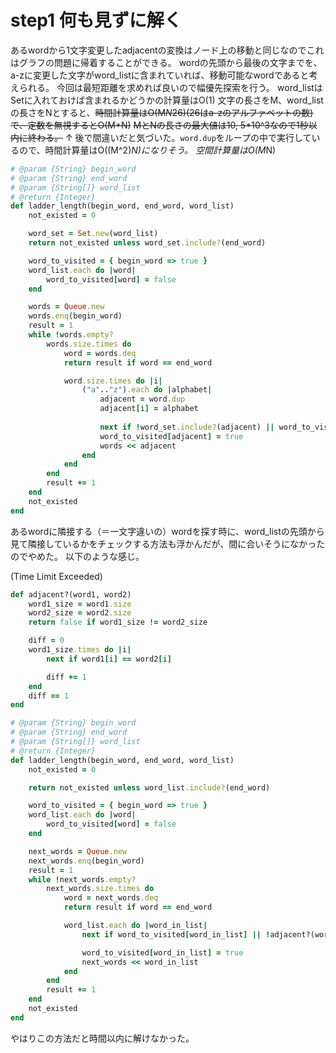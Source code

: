 # step1 何も見ずに解く
あるwordから1文字変更したadjacentの変換はノード上の移動と同じなのでこれはグラフの問題に帰着することができる。
wordの先頭から最後の文字までを、a-zに変更した文字がword_listに含まれていれば、移動可能なwordであると考えられる。
今回は最短距離を求めれば良いので幅優先探索を行う。
word_listはSetに入れておけば含まれるかどうかの計算量はO(1)
文字の長さをM、word_listの長さをNとすると、~~時間計算量はO(M*N*26)(26はa-zのアルファベットの数)で、定数を無視するとO(M*N)~~
~~MとNの長さの最大値は10, 5*10^3なので1秒以内に終わる。~~
↑
後で間違いだと気づいた。`word.dup`をループの中で実行しているので、時間計算量はO((M^2)*N)になりそう。
空間計算量はO(M*N)

```ruby
# @param {String} begin_word
# @param {String} end_word
# @param {String[]} word_list
# @return {Integer}
def ladder_length(begin_word, end_word, word_list)
    not_existed = 0

    word_set = Set.new(word_list)
    return not_existed unless word_set.include?(end_word)

    word_to_visited = { begin_word => true }
    word_list.each do |word|
        word_to_visited[word] = false
    end

    words = Queue.new
    words.enq(begin_word)
    result = 1
    while !words.empty?
        words.size.times do
            word = words.deq
            return result if word == end_word

            word.size.times do |i|
                ("a".."z").each do |alphabet|
                    adjacent = word.dup
                    adjacent[i] = alphabet
                    
                    next if !word_set.include?(adjacent) || word_to_visited[adjacent] == true
                    word_to_visited[adjacent] = true
                    words << adjacent
                end
            end
        end
        result += 1
    end
    not_existed
end
```

あるwordに隣接する（＝一文字違いの）wordを探す時に、word_listの先頭から見て隣接しているかをチェックする方法も浮かんだが、間に合いそうになかったのでやめた。
以下のような感じ。

(Time Limit Exceeded)

```ruby
def adjacent?(word1, word2)
    word1_size = word1.size
    word2_size = word2.size
    return false if word1_size != word2_size

    diff = 0
    word1_size.times do |i|
        next if word1[i] == word2[i]

        diff += 1
    end
    diff == 1
end

# @param {String} begin_word
# @param {String} end_word
# @param {String[]} word_list
# @return {Integer}
def ladder_length(begin_word, end_word, word_list)
    not_existed = 0

    return not_existed unless word_list.include?(end_word)

    word_to_visited = { begin_word => true }
    word_list.each do |word|
        word_to_visited[word] = false
    end

    next_words = Queue.new
    next_words.enq(begin_word)
    result = 1
    while !next_words.empty?
        next_words.size.times do
            word = next_words.deq
            return result if word == end_word

            word_list.each do |word_in_list|
                next if word_to_visited[word_in_list] || !adjacent?(word, word_in_list)

                word_to_visited[word_in_list] = true
                next_words << word_in_list
            end
        end
        result += 1
    end
    not_existed
end
```
やはりこの方法だと時間以内に解けなかった。
